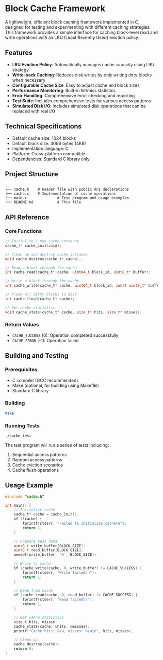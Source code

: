 # Block Cache Framework

A lightweight, efficient block caching framework implemented in C, designed for testing and experimenting with different caching strategies. This framework provides a simple interface for caching block-level read and write operations with an LRU (Least Recently Used) eviction policy.

## Features

- **LRU Eviction Policy**: Automatically manages cache capacity using LRU strategy
- **Write-back Caching**: Reduces disk writes by only writing dirty blocks when necessary
- **Configurable Cache Size**: Easy to adjust cache and block sizes
- **Performance Monitoring**: Built-in hit/miss statistics
- **Error Handling**: Comprehensive error checking and reporting
- **Test Suite**: Includes comprehensive tests for various access patterns
- **Simulated Disk I/O**: Includes simulated disk operations that can be replaced with real I/O

## Technical Specifications

- Default cache size: 1024 blocks
- Default block size: 4096 bytes (4KB)
- Implementation language: C
- Platform: Cross-platform compatible
- Dependencies: Standard C library only

## Project Structure

```
.
├── cache.h    # Header file with public API declarations
├── cache.c    # Implementation of cache operations
├── main.c              # Test program and usage examples
└── README.md           # This file
```

## API Reference

### Core Functions

```c
// Initialize a new cache instance
cache_t* cache_init(void);

// Clean up and destroy cache instance
void cache_destroy(cache_t* cache);

// Read a block through the cache
int cache_read(cache_t* cache, uint64_t block_id, uint8_t* buffer);

// Write a block through the cache
int cache_write(cache_t* cache, uint64_t block_id, const uint8_t* buffer);

// Flush all dirty blocks to disk
int cache_flush(cache_t* cache);

// Get cache statistics
void cache_stats(cache_t* cache, size_t* hits, size_t* misses);
```

### Return Values

- `CACHE_SUCCESS` (0): Operation completed successfully
- `CACHE_ERROR` (-1): Operation failed

## Building and Testing

### Prerequisites

- C compiler (GCC recommended)
- Make (optional, for building using Makefile)
- Standard C library

### Building

```bash
make
```

### Running Tests

```bash
./cache_test
```

The test program will run a series of tests including:
1. Sequential access patterns
2. Random access patterns
3. Cache eviction scenarios
4. Cache flush operations

## Usage Example

```c
#include "cache.h"

int main() {
    // Initialize cache
    cache_t* cache = cache_init();
    if (!cache) {
        fprintf(stderr, "Failed to initialize cache\n");
        return 1;
    }

    // Prepare test data
    uint8_t write_buffer[BLOCK_SIZE];
    uint8_t read_buffer[BLOCK_SIZE];
    memset(write_buffer, 'A', BLOCK_SIZE);

    // Write to cache
    if (cache_write(cache, 0, write_buffer) != CACHE_SUCCESS) {
        fprintf(stderr, "Write failed\n");
        return 1;
    }

    // Read from cache
    if (cache_read(cache, 0, read_buffer) != CACHE_SUCCESS) {
        fprintf(stderr, "Read failed\n");
        return 1;
    }

    // Get cache statistics
    size_t hits, misses;
    cache_stats(cache, &hits, &misses);
    printf("Cache hits: %zu, misses: %zu\n", hits, misses);

    // Clean up
    cache_destroy(cache);
    return 0;
}
```

